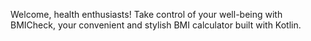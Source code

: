 Welcome, health enthusiasts! Take control of your well-being with BMICheck, your convenient and stylish BMI calculator built with Kotlin.
